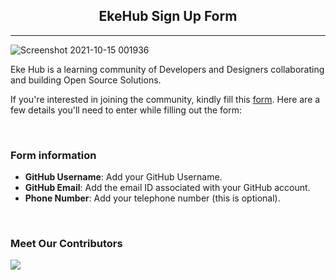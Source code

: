 <h2 align="center">EkeHub Sign Up Form</h2>
<hr>

![Screenshot 2021-10-15 001936](https://user-images.githubusercontent.com/62628408/137408200-b6fc3d66-1441-4f96-aa73-aa04642081e9.png)


Eke Hub is a learning community of Developers and Designers collaborating and building Open Source Solutions. 

If you're interested in joining the community, kindly fill this [form](https://ekehub-signup.netlify.app/). Here are a few details you'll need to enter while filling out the form:

</br>

### Form information
- **GitHub Username**: Add your GitHub Username.
- **GitHub Email**: Add the email ID associated with your GitHub account.
- **Phone Number**: Add your telephone number (this is optional).

<br/>

### Meet Our Contributors

<a href="https://github.com/EkeHub/signup-form/graphs/contributors">
<img src="https://contrib.rocks/image?repo=EkeHub/signup-form" />
</a>
